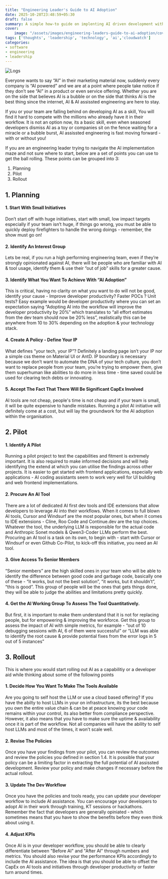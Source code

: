 ```yaml
---
title: "Engineering Leader's Guide to AI Adoption"
date: 2025-10-28T23:48:59+05:30
draft: false
summary: A simple how-to guide on implenting AI driven development within high performing teams
cover:
    image: "/assets/images/engineering-leaders-guide-to-ai-adoption/cover.jpg"
tags: ['thoughts', 'leadership', 'technology', 'ai','cloudwatch']
categories:
- software
- engineering
- leadership
---
```


![Logs](/assets/images/engineering-leaders-guide-to-ai-adoption/cover.jpg "Logs")

Everyone wants to say “AI” in their marketing material now, suddenly every company is “AI powered” and we are at a point where people take notice if they don’t see “AI” in a product or even service offering. Whether you are on the side that believes AI is a bubble or on the side that thinks AI is the best thing since the internet, AI & AI assissted engineering are here to stay.

If you or your team are falling behind on developing AI as a skill, You will find it hard to compete with the millions who already have it in their workflow. It is not an option now, its a basic skill, even when seasoned developers dismiss AI as a toy or companies sit on the fence waiting for a miracle or a bubble burst, AI assissted engineering is fast moving forward - with or without you!

If you are an engineering leader trying to navigate the AI implementation maze and not sure where to start, below are a set of points you can use to get the ball rolling. These points can be grouped into 3:

1. Planning
2. Pilot
3. Rollout

## 1. Planning

#### 1. Start With Small Initiatives
Don’t start off with huge initiatives, start with small, low impact targets especially if your team isn’t huge, if things go wrong, you must be able to quickly deploy firefighters to handle the wrong doings - remember, the show must go on!

#### 2. Identify An Interest Group
Lets be real, if you run a high performing engineering team, even if they’re strongly opinionated against AI, there will be people who are familiar with AI & tool usage, identify them & use their “out of job” skills for a greater cause.

#### 3. Identify What You Want To Achieve With “AI Adoption”
This is critical, having no clarity on what you want to do will not be good, identify your cause - Improve developer productivity? Faster POCs ? Unit tests? Easy example would be developer productivity where you can set an expectation saying “Adopting AI into the workflow will improve the developer productivity by 20%” which translates to “all effort estimates from the dev team should now be 20% less”, realistically this can be anywhere from 10 to 30% depending on the adoption & your technology stack.

#### 4. Create A Policy - Define Your IP
What defines “your tech, your IP”? Definitely a landing page isn’t your IP nor a simple css theme on Material UI or AntD. IP boundary is necessary because we don’t want to automate the DNA of your tech culture, you don’t want to replace people from your team, you’re trying to empower them, give them superhuman like abilities to do more in less time - time saved could be used for clearing tech debts or innovating.

#### 5. Accept The Fact That There Will Be Significant CapEx Involved
AI tools are not cheap, people's time is not cheap and if your team is small, it will be quite expensive to handle mistakes. Running a pilot AI initiative will definitely come at a cost, but will lay the groundwork for the AI adoption within the organisation.

## 2. Pilot

#### 1. Identify A Pilot
Running a pilot project to test the capabilities and fitment is extremely important. It is also required to make informed decisions and  will help identifying the extend at which you can utilise the findings across other projects. It is easier to get started with frontend applications, especially web applications - AI coding assistants seem to work very well for UI building and web frontend implementations.

#### 2. Procure An AI Tool
There are a lot of dedicated AI first dev tools and IDE extensions that allow developers to leverage AI into their workflows. When it comes to full blown AI tools, Cursor and Windsurf are the most popular ones, but when it comes to IDE extensions - Cline, Roo Code and Continue.dev are the top choices. Whatever the tool, the underlying LLM is responsible for the actual code and Anthropic Sonet models & Qwen3-Coder LLMs perform the best. Procuring an AI tool is a task on its own, to begin with - start with Cursor or Windsurf or even Github Co-Pilot, to kick-off this initiative, you need an AI tool.

#### 3. Give Access To Senior Members
“Senior members” are the high skilled ones in your team who will be able to identify the difference between good code and garbage code, basically one of these -  “it works, but not the best solution”, “it works, but it shouldn’t”, “this is good”. This group of people will be the ones that gets things done, they will be able to judge the abilities and limitations pretty quickly.

#### 4. Get the AI Working Group To Assess The Tool Quantitatively.
But first, it is important to make them understand that it is not for replacing people, but for empowering & improving the workforce. Get this group to assess the impact of AI with simple metrics, for example - “out of 10 debugging sessions with AI, 6 of them were successful” or “LLM was able to identify the root cause & provide potential fixes from the error logs in 5 out of 5 instances”

## 3. Rollout
This is where you would start rolling out AI as a capabilitiy or a developer aid while thinking about some of the following points

#### 1. Decide How You Want To Make The Tools Available
Are you going to self host the LLM or use a cloud based offering? If you have the abilty to host LLMs in your on infrastructure, its the best because you own the entire value chain & can be at peace knowing your code remains within your control, its also better from compliance perspective. However, it also means that you have to make sure the uptime & availability once it is part of the workflow. Not all companies will have the ability to self host LLMs and most of the times, it won’t scale well.

#### 2. Revise The Policies
Once you have your findings from your pilot, you can review the outcomes and review the policies you defined in section 1.4. It is possible that your policy can be a limiting factor in extracting the full potential of AI assissted development. Review your policy and make changes if necessary before the actual rollout.

#### 3. Update The Dev Workflow
Once you have the policies and tools ready, you can update your developer workflow to include AI assistance. You can encourage your developers to adopt AI in their work through training, KT sessions or hackathons. Remember the fact that developers are generally opiniated - which sometimes means that you have to show the benefits before they even think about using it. 

#### 4. Adjust KPIs
Once AI is in your developer workflow, you should be able to clearly differentiate between "Before AI" and "After AI" through numbers and metrics. You should also revise your the performance KPIs accordingly to include the AI assistance. The idea is that you should be able to offset the CapEx on AI tools and initiatives through developer productivity or faster turn around times.


